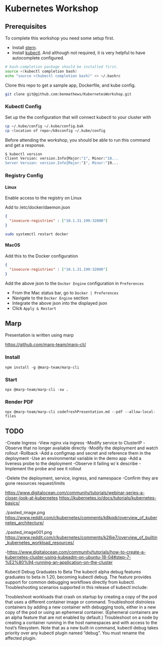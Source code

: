 # Kubernetes Workshop

## Prerequisites

To complete this workshop you need some setup first.

- Install [stern](https://github.com/wercker/stern).
- Install [kubectl](https://kubernetes.io/docs/tasks/tools/install-kubectl/). And although not required, it is very helpful to have autocomplete configured.

``` bash
# bash-completion package should be installed first.
source <(kubectl completion bash) 
echo "source <(kubectl completion bash)" >> ~/.bashrc 
```

Clone this repo to get a sample app, Dockerfile, and kube config.

``` bash
git clone git@github.com:benmathews/KubernetesWorkshop.git
```

### Kubectl Config

Set up the the configuration that will connect kubectl to your cluster with

``` bash
cp ~/.kube/config ~/.kube/config.bak
cp <location of repo>/k8sconfig ~/.kube/config
```

Before attending the workshop, you should be able to run this command and get a response.

``` bash
$ kubectl version
Client Version: version.Info{Major:"1", Minor:"18...
Server Version: version.Info{Major:"1", Minor:"19...
```

### Registry Config

#### Linux

Enable access to the registry on Linux

Add to /etc/docker/daemon.json

``` json
{
  "insecure-registries" : ["10.1.31.199:32000"]
}
```

``` bash
sudo systemctl restart docker
```

#### MacOS

Add this to the Docker configuration

``` json
{
  "insecure-registries" : ["10.1.31.199:32000"]
}
```

Add the above json to the `Docker Engine` configuration in `Preferences`

- From the Mac status bar, go to `Docker | Preferences`
- Navigate to the `Docker Engine` section
- Integrate the above json into the displayed json
- Click `Apply & Restart`

## Marp

Presentation is written using marp

https://github.com/marp-team/marp-cli/

### Install

```
npm install -g @marp-team/marp-cli
```
### Start

```
npx @marp-team/marp-cli -sw .
```

### Render PDF

```
npx @marp-team/marp-cli codefreshPresentation.md --pdf --allow-local-files
```

## TODO


 -Create Ingress
	 -View nginx via ingress
 -Modify service to ClusterIP
	 -Observe that no longer available directly
 -Modify the deployment and watch rollout
 -Rollback
 -Add a configmap and secret and reference them in the deployment
 -Use an environmental variable in the demo app
 -Add a liveness probe to the deployment
	 -Observe it failing w/ k describe
	 -Implement the probe and see it rollout

 -Delete  the deployment, service, ingress, and namespace
	 -Confirm they are gone
	resources request/limits


https://www.digitalocean.com/community/tutorials/webinar-series-a-closer-look-at-kubernetes
https://kubernetes.io/docs/tutorials/kubernetes-basics/

./pasted_image.png
https://www.reddit.com/r/kubernetes/comments/k8kqdr/overview_of_kubernetes_architecture/

./pasted_image001.png
https://www.reddit.com/r/kubernetes/comments/k26je7/overview_of_builtin_kubernetes_workload_resources/


 -https://www.digitalocean.com/community/tutorials/how-to-create-a-kubernetes-cluster-using-kubeadm-on-ubuntu-18-04#step-7-%E2%80%94-running-an-application-on-the-cluster

 Kubectl Debug Graduates to Beta
The kubectl alpha debug features graduates to beta in 1.20, becoming kubectl debug. The feature provides support for common debugging workflows directly from kubectl. Troubleshooting scenarios supported in this release of kubectl include:

Troubleshoot workloads that crash on startup by creating a copy of the pod that uses a different container image or command.
Troubleshoot distroless containers by adding a new container with debugging tools, either in a new copy of the pod or using an ephemeral container. (Ephemeral containers are an alpha feature that are not enabled by default.)
Troubleshoot on a node by creating a container running in the host namespaces and with access to the host’s filesystem. Note that as a new built-in command, kubectl debug takes priority over any kubectl plugin named “debug”. You must rename the affected plugin.

